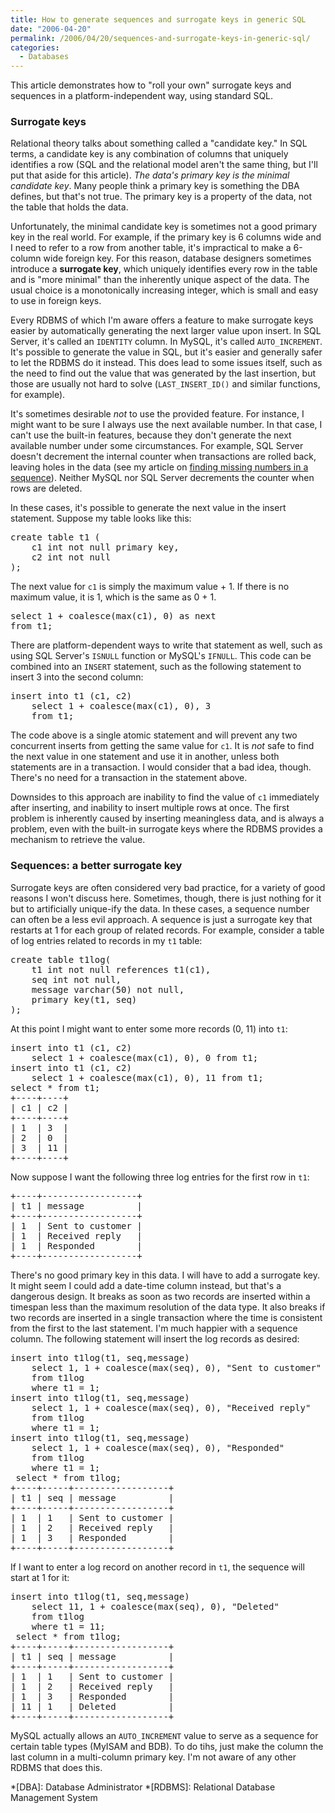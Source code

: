 ```yaml
---
title: How to generate sequences and surrogate keys in generic SQL
date: "2006-04-20"
permalink: /2006/04/20/sequences-and-surrogate-keys-in-generic-sql/
categories:
  - Databases
---
```

This article demonstrates how to "roll your own" surrogate keys and sequences in a platform-independent way, using standard SQL.

### Surrogate keys

Relational theory talks about something called a "candidate key." In SQL terms, a candidate key is any combination of columns that uniquely identifies a row (SQL and the relational model aren't the same thing, but I'll put that aside for this article). *The data's primary key is the minimal candidate key*. Many people think a primary key is something the DBA defines, but that's not true. The primary key is a property of the data, not the table that holds the data.

Unfortunately, the minimal candidate key is sometimes not a good primary key in the real world. For example, if the primary key is 6 columns wide and I need to refer to a row from another table, it's impractical to make a 6-column wide foreign key. For this reason, database designers sometimes introduce a **surrogate key**, which uniquely identifies every row in the table and is "more minimal" than the inherently unique aspect of the data. The usual choice is a monotonically increasing integer, which is small and easy to use in foreign keys.

Every RDBMS of which I'm aware offers a feature to make surrogate keys easier by automatically generating the next larger value upon insert. In SQL Server, it's called an `IDENTITY` column. In MySQL, it's called `AUTO_INCREMENT`. It's possible to generate the value in SQL, but it's easier and generally safer to let the RDBMS do it instead. This does lead to some issues itself, such as the need to find out the value that was generated by the last insertion, but those are usually not hard to solve (`LAST_INSERT_ID()` and similar functions, for example).

It's sometimes desirable *not* to use the provided feature. For instance, I might want to be sure I always use the next available number. In that case, I can't use the built-in features, because they don't generate the next available number under some circumstances. For example, SQL Server doesn't decrement the internal counter when transactions are rolled back, leaving holes in the data (see my article on [finding missing numbers in a sequence][1]). Neither MySQL nor SQL Server decrements the counter when rows are deleted.

In these cases, it's possible to generate the next value in the insert statement. Suppose my table looks like this:

<pre>create table t1 (
    c1 int not null primary key,
    c2 int not null
);</pre>

The next value for `c1` is simply the maximum value + 1. If there is no maximum value, it is 1, which is the same as 0 + 1.

<pre>select 1 + coalesce(max(c1), 0) as next
from t1;</pre>

There are platform-dependent ways to write that statement as well, such as using SQL Server's `ISNULL` function or MySQL's `IFNULL`. This code can be combined into an `INSERT` statement, such as the following statement to insert 3 into the second column:

<pre>insert into t1 (c1, c2)
    select 1 + coalesce(max(c1), 0), 3
    from t1;</pre>

The code above is a single atomic statement and will prevent any two concurrent inserts from getting the same value for `c1`. It is *not* safe to find the next value in one statement and use it in another, unless both statements are in a transaction. I would consider that a bad idea, though. There's no need for a transaction in the statement above.

Downsides to this approach are inability to find the value of `c1` immediately after inserting, and inability to insert multiple rows at once. The first problem is inherently caused by inserting meaningless data, and is always a problem, even with the built-in surrogate keys where the RDBMS provides a mechanism to retrieve the value.

### Sequences: a better surrogate key

Surrogate keys are often considered very bad practice, for a variety of good reasons I won't discuss here. Sometimes, though, there is just nothing for it but to artificially unique-ify the data. In these cases, a sequence number can often be a less evil approach. A sequence is just a surrogate key that restarts at 1 for each group of related records. For example, consider a table of log entries related to records in my `t1` table:

<pre>create table t1log(
    t1 int not null references t1(c1),
    seq int not null,
    message varchar(50) not null,
    primary key(t1, seq)
);</pre>

At this point I might want to enter some more records (0, 11) into `t1`:

<pre>insert into t1 (c1, c2)
    select 1 + coalesce(max(c1), 0), 0 from t1;
insert into t1 (c1, c2)
    select 1 + coalesce(max(c1), 0), 11 from t1;
select * from t1;
+----+----+
| c1 | c2 |
+----+----+
| 1  | 3  |
| 2  | 0  |
| 3  | 11 |
+----+----+</pre>

Now suppose I want the following three log entries for the first row in `t1`:

<pre>+----+------------------+
| t1 | message          |
+----+------------------+
| 1  | Sent to customer |
| 1  | Received reply   |
| 1  | Responded        |
+----+------------------+</pre>

There's no good primary key in this data. I will have to add a surrogate key. It might seem I could add a date-time column instead, but that's a dangerous design. It breaks as soon as two records are inserted within a timespan less than the maximum resolution of the data type. It also breaks if two records are inserted in a single transaction where the time is consistent from the first to the last statement. I'm much happier with a sequence column. The following statement will insert the log records as desired:

<pre>insert into t1log(t1, seq,message)
    select 1, 1 + coalesce(max(seq), 0), "Sent to customer"
    from t1log
    where t1 = 1;
insert into t1log(t1, seq,message)
    select 1, 1 + coalesce(max(seq), 0), "Received reply"
    from t1log
    where t1 = 1;
insert into t1log(t1, seq,message)
    select 1, 1 + coalesce(max(seq), 0), "Responded"
    from t1log
    where t1 = 1;
 select * from t1log;
+----+-----+------------------+
| t1 | seq | message          |
+----+-----+------------------+
| 1  | 1   | Sent to customer |
| 1  | 2   | Received reply   |
| 1  | 3   | Responded        |
+----+-----+------------------+</pre>

If I want to enter a log record on another record in `t1`, the sequence will start at 1 for it:

<pre>insert into t1log(t1, seq,message)
    select 11, 1 + coalesce(max(seq), 0), "Deleted"
    from t1log
    where t1 = 11;
 select * from t1log;
+----+-----+------------------+
| t1 | seq | message          |
+----+-----+------------------+
| 1  | 1   | Sent to customer |
| 1  | 2   | Received reply   |
| 1  | 3   | Responded        |
| 11 | 1   | Deleted          |
+----+-----+------------------+</pre>

MySQL actually allows an `AUTO_INCREMENT` value to serve as a sequence for certain table types (MyISAM and BDB). To do tihs, just make the column the last column in a multi-column primary key. I'm not aware of any other RDBMS that does this.

 *[DBA]: Database Administrator
 *[RDBMS]: Relational Database Management System

 [1]: /blog/2005/12/06/find-missing-numbers-in-a-sequence-with-sql/
